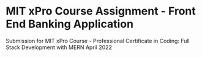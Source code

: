 # MIT xPro Course Assignment - Front End Banking Application
Submission for MIT xPro Course - Professional Certificate in Coding: Full Stack Development with MERN April 2022 